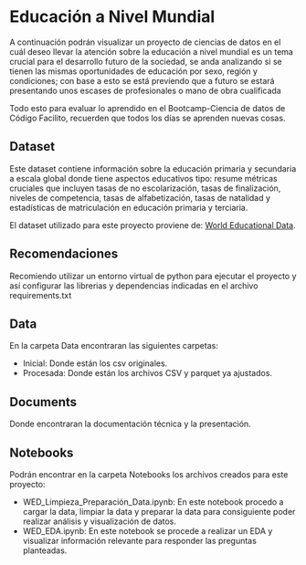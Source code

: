 # Educación a Nivel Mundial

A continuación podrán visualizar un proyecto de ciencias de datos en el cuál deseo llevar la atención sobre la educación a nivel mundial es un tema crucial para el desarrollo futuro de la sociedad, se anda analizando si se tienen las mismas oportunidades de educación por sexo, región y condiciones; con base a esto se está previendo que a futuro se estará presentando unos escases de profesionales o mano de obra cualificada

Todo esto para evaluar lo aprendido en el Bootcamp-Ciencia de datos de Código Facilito, recuerden que todos los días se aprenden nuevas cosas.

## Dataset

Este dataset contiene información sobre la educación primaria y secundaria a escala global donde tiene aspectos educativos tipo: resume métricas cruciales que incluyen tasas de no escolarización, tasas de finalización, niveles de competencia, tasas de alfabetización, tasas de natalidad y estadísticas de matriculación en educación primaria y terciaria.

El dataset utilizado para este proyecto proviene de: [World Educational Data](https://www.kaggle.com/datasets/nelgiriyewithana/world-educational-data/data).

## Recomendaciones

Recomiendo utilizar un entorno virtual de python para ejecutar el proyecto y así configurar las librerias y dependencias indicadas en el archivo requirements.txt

## Data

En la carpeta Data encontraran las siguientes carpetas:

- Inicial: Donde están los csv originales.
- Procesada: Donde están los archivos CSV y parquet ya ajustados.

## Documents

Donde encontraran la documentación técnica y la presentación.

## Notebooks

Podrán encontrar en la carpeta Notebooks los archivos creados para este proyecto:

- WED_Limpieza_Preparación_Data.ipynb: En este notebook procedo a cargar la data, limpiar la data y preparar la data para consiguiente poder realizar análisis y visualización de datos.
- WED_EDA.ipynb: En este notebook se procede a realizar un EDA y visualizar información relevante para responder las preguntas planteadas.
